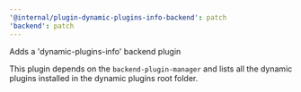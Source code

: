 ```yaml
---
'@internal/plugin-dynamic-plugins-info-backend': patch
'backend': patch
---
```


Adds a 'dynamic-plugins-info' backend plugin

This plugin depends on the `backend-plugin-manager` and lists all the dynamic plugins installed in the dynamic plugins root folder.
